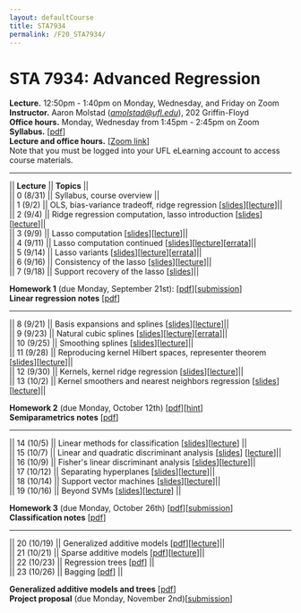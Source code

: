 ```yaml
---
layout: defaultCourse
title: STA7934
permalink: /F20_STA7934/
---
```

# STA 7934: Advanced Regression   
**Lecture.** 12:50pm - 1:40pm on Monday, Wednesday, and Friday on Zoom  
**Instructor.** Aaron Molstad (*amolstad@ufl.edu*), 202 Griffin-Floyd  
**Office hours.** Monday, Wednesday from 1:45pm - 2:45pm on Zoom  
**Syllabus.** [[pdf](/docs/STA7934_F20_Syllabus.pdf)]  
**Lecture and office hours.** [[Zoom link](https://ufl.zoom.us/j/92022598550?pwd=SEVaK0dXdTlYUmVuY3ZHbXVhVFJldz09)]  
Note that you must be logged into your UFL eLearning account to access course materials.  

---------------  

||  **Lecture** ||  **Topics**  ||  
|| 0 (8/31)  || Syllabus, course overview ||  
|| 1 (9/2)  || OLS, bias-variance tradeoff, ridge regression [[slides](https://ufl.instructure.com/files/52239110/download?download_frd=1)][[lecture](https://ufl.instructure.com/courses/412309/files?preview=52201813)]||  
|| 2 (9/4)  || Ridge regression computation, lasso introduction [[slides](https://ufl.instructure.com/files/52241793/download?download_frd=1)][[lecture](https://ufl.instructure.com/courses/412309/files?preview=52241780)]||  
|| 3 (9/9)  || Lasso computation [[slides](https://ufl.instructure.com/files/52355614/download?download_frd=1)][[lecture](https://ufl.instructure.com/courses/412309/files?preview=52355098)]||  
|| 4 (9/11)  || Lasso computation continued [[slides](https://ufl.instructure.com/files/52473276/download?download_frd=1)][[lecture](https://ufl.instructure.com/files/52394727/download?download_frd=1)][[errata](https://ufl.instructure.com/files/52395251/download?download_frd=1)]||  
|| 5 (9/14)  || Lasso variants [[slides](https://ufl.instructure.com/files/52501851/download?download_frd=1)][[lecture](https://ufl.instructure.com/courses/412309/files?preview=52477408)][[errata](https://ufl.instructure.com/files/52501663/download?download_frd=1)]||  
|| 6 (9/16)  || Consistency of the lasso [[slides](https://ufl.instructure.com/files/52635610/download?download_frd=1)][[lecture](https://ufl.instructure.com/files/52616287/download?download_frd=1)]||   
|| 7 (9/18)  || Support recovery of the lasso [[slides](https://ufl.instructure.com/files/52635617/download?download_frd=1)]||   


**Homework 1** (due Monday, September 21st): [[pdf](https://ufl.instructure.com/files/52547041/download?download_frd=1)][[submission](https://ufl.instructure.com/courses/412309/assignments/4428217)]  
**Linear regression notes** [[pdf](https://ufl.instructure.com/files/52860797/download?download_frd=1)]  

---------------  

|| 8 (9/21)  || Basis expansions and splines [[slides](https://ufl.instructure.com/files/52860695/download?download_frd=1)][[lecture](https://ufl.instructure.com/courses/412309/files?preview=52737617)]||  
|| 9 (9/23)  || Natural cubic splines [[slides](https://ufl.instructure.com/files/53215673/download?download_frd=1)][[lecture](https://ufl.instructure.com/courses/412309/files?preview=52860749)][[errata](https://ufl.instructure.com/files/53215707/download?download_frd=1)]||  
|| 10 (9/25)  || Smoothing splines [[slides](https://ufl.instructure.com/files/52899064/download?download_frd=1)][[lecture](https://ufl.instructure.com/courses/412309/files?preview=52899082)]||  
|| 11 (9/28)  || Reproducing kernel Hilbert spaces, representer theorem [[slides](https://ufl.instructure.com/files/52981926/download?download_frd=1)][[lecture](https://ufl.instructure.com/courses/412309/files?preview=52986219)]||  
|| 12 (9/30)  || Kernels, kernel ridge regression [[slides](https://ufl.instructure.com/files/53056701/download?download_frd=1)][[lecture](https://ufl.instructure.com/courses/412309/files?preview=53124622)]||  
|| 13 (10/2)  || Kernel smoothers and nearest neighbors regression [[slides](https://ufl.instructure.com/files/53154566/download?download_frd=1)][[lecture](https://ufl.instructure.com/courses/412309/files?preview=53290390)]||  

**Homework 2** (due Monday, October 12th) [[pdf](https://ufl.instructure.com/files/53443399/download?download_frd=1)][[hint](https://ufl.instructure.com/files/53056468/download?download_frd=1)]  
**Semiparametrics notes** [[pdf](https://ufl.instructure.com/files/52986437/download?download_frd=1)]


---------------  

|| 14 (10/5)  || Linear methods for classification [[slides](https://ufl.instructure.com/files/53285696/download?download_frd=1)][[lecture](https://ufl.instructure.com/courses/412309/files?preview=53285432)] ||  
|| 15 (10/7)  || Linear and quadratic discriminant analysis [[slides](https://ufl.instructure.com/files/53358126/download?download_frd=1)] [[lecture](https://ufl.instructure.com/courses/412309/files?preview=53358160)]||  
|| 16 (10/9)  || Fisher's linear discriminant analysis [[slides](https://ufl.instructure.com/files/53444337/download?download_frd=1)][[lecture](https://ufl.instructure.com/files/53436224/download?download_frd=1)]||  
|| 17 (10/12)  || Separating hyperplanes [[slides](https://ufl.instructure.com/files/53467084/download?download_frd=1)][[lecture](https://ufl.instructure.com/files/53467200/download?download_frd=1)]||  
|| 18 (10/14)  || Support vector machines [[slides](https://ufl.instructure.com/files/53555574/download?download_frd=1)][[lecture](https://ufl.instructure.com/courses/412309/files?preview=53555585)]||  
|| 19 (10/16)  || Beyond SVMs [[slides](https://ufl.instructure.com/files/53679245/download?download_frd=1)][[lecture](https://ufl.instructure.com/courses/412309/files?preview=53679062)] ||  

**Homework 3** (due Monday, October 26th) [[pdf](https://ufl.instructure.com/files/53760370/download?download_frd=1)][[submission](https://ufl.instructure.com/courses/412309/assignments/4451174)]  
**Classification notes** [[pdf](https://ufl.instructure.com/files/53732537/download?download_frd=1)]


---------------  

|| 20 (10/19)  || Generalized additive models [[pdf](https://ufl.instructure.com/files/53732354/download?download_frd=1)][[lecture](https://ufl.instructure.com/courses/412309/files?preview=53732281)]||   
|| 21 (10/21)  || Sparse additive models [[pdf](https://ufl.instructure.com/files/53763253/download?download_frd=1)][[lecture](https://ufl.instructure.com/courses/412309/files?preview=53763262)]||  
|| 22 (10/23) || Regression trees [[pdf](https://ufl.instructure.com/files/53839759/download?download_frd=1)] ||  
|| 23 (10/26) || Bagging [[pdf](https://ufl.instructure.com/files/53929866/download?download_frd=1)] ||  

**Generalized additive models and trees** [[pdf](https://ufl.instructure.com/files/53762736/download?download_frd=1)]  
**Project proposal** (due Monday, November 2nd)[[submission](https://ufl.instructure.com/courses/412309/assignments/4449663)]

